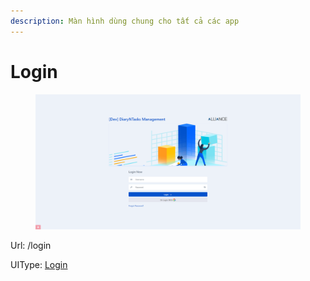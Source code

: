 ```yaml
---
description: Màn hình dùng chung cho tất cả các app
---
```


# Login

<figure><img src="../../.gitbook/assets/image (10).png" alt=""><figcaption></figcaption></figure>

Url: /login

UIType: [Login](login.md)


